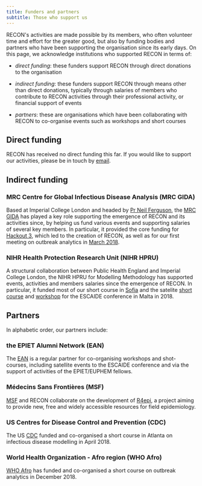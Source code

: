 ```yaml
---
title: Funders and partners
subtitle: Those who support us
---
```


RECON's activities are made possible by its members, who often volunteer time
and effort for the greater good, but also by funding bodies and partners who
have been supporting the organisation since its early days. On this page, we
acknowledge institutions who supported RECON in terms of:

* *direct funding*: these funders support RECON through direct donations to the
  organisation

* *indirect funding*: these funders support RECON through means other than
  direct donations, typically through salaries of members who contribute to
  RECON activities through their professional activity, or financial support of
  events
  
* *partners*: these are organisations which have been collaborating with RECON
  to co-organise events such as workshops and short courses
  



## Direct funding

RECON has received no direct funding this far. If you would like to support our
activities, please be in touch by [email](mailto:thibautjombart@gmail.com).



## Indirect funding

### MRC Centre for Global Infectious Disease Analysis (MRC GIDA)

Based at Imperial College London and headed by 
[Pr Neil Ferguson](https://www.imperial.ac.uk/people/neil.ferguson), the 
[MRC GIDA](https://www.imperial.ac.uk/mrc-global-infectious-disease-analysis/about-us/) 
has played a key role supporting the emergence of RECON and its activities
since, by helping us fund various events and supporting salaries of several key
members. In particular, it provided the core funding for 
[Hackout 3](http://hackout3.ropensci.org/), which led to
the creation of RECON, as well as for our first meeting on outbreak analytics in
[March 2018](https://recon-gathering-march2018.netlify.com/).



### NIHR Health Protection Research Unit (NIHR HPRU)

A structural collaboration between Public Health England and Imperial College
London, the NIHR HPRU for Modelling Methodology has supported events, activities
and members salaries since the emergence of RECON. In particular, it funded most
of our short course in 
[Sofia](https://recon-sofia-2018.netlify.com/) and the satelite
[short course](https://recon-malta-2018.netlify.com/) and 
[workshop](https://recon-hackfest-3.netlify.com/) for the ESCAIDE conference in 
Malta in 2018.




## Partners

In alphabetic order, our partners include:

### the EPIET Alumni Network (EAN)

The [EAN](https://epietalumni.net/) is a regular partner for co-organising
workshops and shot-courses, including satellite events to the ESCAIDE conference
and via the support of activities of the EPIET/EUPHEM fellows.


### Médecins Sans Frontières (MSF)

[MSF](https://www.msf.org.uk/) and RECON collaborate on the development of 
[R4epi](https://blogs.msf.org/bloggers/larissa/innovation-introducing-r4epis), 
a project aiming to provide new, free and widely accessible resources for field 
epidemiology.


### US Centres for Disease Control and Prevention (CDC)

The US [CDC](https://www.cdc.gov/) funded and co-organised a short course in
Atlanta on infectious disease modelling in April 2018.


### World Health Organization - Afro region (WHO Afro)

[WHO Afro](https://www.afro.who.int/) has funded and co-organised a short course
on outbreak analytics in December 2018.

